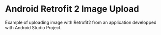 # Android Retrofit 2 Image Upload
Example of uploading image with Retrofit2 from an application developped with Android Studio Project.

